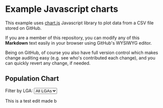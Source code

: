 # Example Javascript charts

This example uses [chart.js](https://www.chartjs.org) Javascript library to plot data from 
a CSV file stored on GitHub.

If you are a member of this repository, you can modify any of this **Markdown** text easily 
in your browser using GitHub's WYSIWYG editor.

Being on GitHub, of course you also have full version control which makes change auditing 
easy (e.g. see who's contributed each change), and you can quickly revert any change, 
if needed.

## Population Chart

<p>
  <label for="lgaSelect">Filter by LGA:</label>
  <select id="lgaSelect">
    <option value="All">All LGAs</option>
  </select>
</p>

<canvas id="populationChart" width="800" height="400"></canvas>

This is a test edit made b
<!--stackedit_data:
eyJoaXN0b3J5IjpbMTAxNjUyNjY4NF19
-->